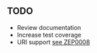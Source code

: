## TODO
- Review documentation
- Increase test coverage
- URI support [see ZEP0008](https://github.com/zarr-developers/zeps/pull/48)
